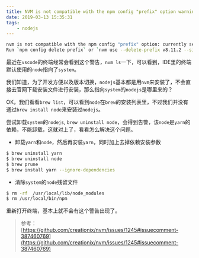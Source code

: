 ```yaml
---
title: NVM is not compatible with the npm config "prefix" option warning (OS X)
date: 2019-03-13 15:35:31
tags:  
    - nodejs
---
```


```bash
nvm is not compatible with the npm config "prefix" option: currently set to "/usr/local"
Run `npm config delete prefix` or `nvm use --delete-prefix v8.11.2 --silent` to unset it.
```

最近在`vscode`的终端经常会看到这个警告，`nvm ls`一下，可以看到，IDE里的终端默认使用的`node`指向了`system`。

<!-- more -->

我们知道，为了开发方便以及版本切换，`nodejs`基本都是用`nvm`来安装了，不会直接去官网下载安装文件进行安装，那么指向`system`的`nodejs`是哪里来的？

OK，我们看看`brew list`，可以看到`node`在`brew`的安装列表里，不过我们并没有通过`brew install node`来安装过`nodejs`。

尝试卸载`system`的`nodejs`, `brew uninstall node`，会得到告警，该`node`是`yarn`的依赖，不能卸载，这就对上了，看看怎么解决这个问题。

- 卸载`yarn`和`node`，然后再安装`yarn`，同时加上去掉依赖安装参数
```bash
$ brew uninstall yarn
$ brew uninstall node
$ brew prune
$ brew install yarn --ignore-dependencies
```

- 清除`system`的`node`残留文件
```bash
$ rm -rf  /usr/local/lib/node_modules
$ rm /usr/local/bin/npm
```

重新打开终端，基本上就不会有这个警告出现了。

> 参考：[https://github.com/creationix/nvm/issues/1245#issuecomment-387460769](https://github.com/creationix/nvm/issues/1245#issuecomment-387460769)
